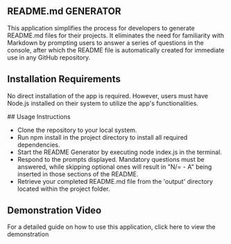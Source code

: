 ## README.md GENERATOR

This application simplifies the process for developers to generate README.md files for their projects. It eliminates the need for familiarity with Markdown by prompting users to answer a series of questions in the console, after which the README file is automatically created for immediate use in any GitHub repository.

## Installation Requirements

No direct installation of the app is required. However, users must have Node.js installed on their system to utilize the app's functionalities.

## Usage Instructions

- Clone the repository to your local system.
- Run npm install in the project directory to install all required dependencies.
- Start the README Generator by executing node index.js in the terminal.
- Respond to the prompts displayed. Mandatory questions must be answered, while skipping optional ones will result in "N/= - A" being inserted in those sections of the README.
- Retrieve your completed README.md file from the 'output' directory located within the project folder.

## Demonstration Video

For a detailed guide on how to use this application, click here to view the demonstration
